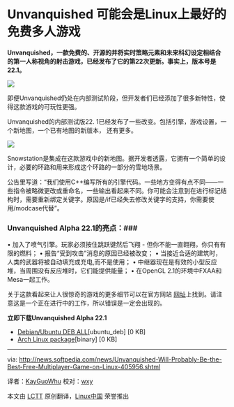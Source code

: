 Unvanquished 可能会是Linux上最好的免费多人游戏
================================================================================
**Unvanquished，一款免费的、开源的并将实时策略元素和未来科幻设定相结合的第一人称视角的射击游戏，已经发布了它的第22次更新。事实上，版本号是22.1。**

![](http://i1-news.softpedia-static.com/images/news2/Unvanquished-Will-Probably-Be-the-Best-Free-Multiplayer-Game-on-Linux-405956-2.jpg)


即便Unvanquished仍处在内部测试阶段，但开发者们已经添加了很多新特性，使得这款游戏的可玩性更强。

Unvanquished的内部测试版22. 1已经发布了一些改变。包括引擎，游戏设置，一个新地图，一个已有地图的新版本，
还有更多。

![](http://www.unvanquished.net/images/20131202-snowstation.jpg)

Snowstation是集成在这款游戏中的新地图。据开发者透露，它拥有一个简单的设计，必要的环路和用来形成这个环路的一部分的雪地场景。

公告里写道：“我们使用C++编写所有的引擎代码。一些地方变得有点不同——一些指令被略微更改或重命名，一些输出看起来不同。你可能会注意到在进行标记结构时，需要重新绑定关键字。原因是/if已经失去修改关键字的支持，你需要使用/modcase代替”。

### Unvanquished Alpha 22.1的亮点：###

• 加入了喷气引擎。玩家必须按住跳跃键然后飞翔 - 但你不能一直翱翔，你只有有限的燃料；
• 报告“受到攻击”消息的原因已经被改变；
• 当接近合适的建筑时，人类的武器将被自动填充或充电,而不是使用；
• 中继器现在是有效的小型反应堆，当周围没有反应堆时，它们能提供能量；
• 在OpenGL 2.1的环境中FXAA和Mesa一起工作。

关于这款看起来让人很惊奇的游戏的更多细节可以在官方网站 [网址][1]上找到。请注意这是一个正在进行中的工作，所以错误是一定会出现的。

**立即下载Unvanquished Alpha 22.1**

- [Debian/Ubuntu DEB ALL][2][ubuntu_deb] [0 KB]
- [Arch Linux package][2][binary] [0 KB]

--------------------------------------------------------------------------------

via: http://news.softpedia.com/news/Unvanquished-Will-Probably-Be-the-Best-Free-Multiplayer-Game-on-Linux-405956.shtml

译者：[KayGuoWhu](https://github.com/KayGuowhu) 校对：[wxy](https://github.com/wxy)

本文由 [LCTT](https://github.com/LCTT/TranslateProject) 原创翻译，[Linux中国](http://linux.cn/) 荣誉推出

[1]:http://www.unvanquished.net/news/111-it-s-release-time-again-alpha-22
[2]:http://www.unvanquished.net/download#linux
